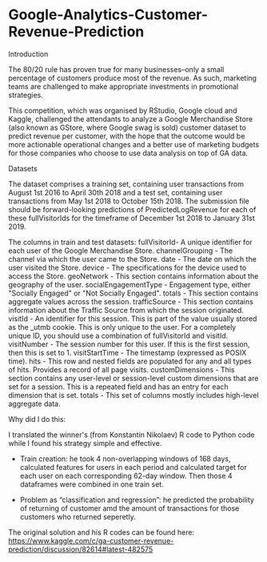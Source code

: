 # Google-Analytics-Customer-Revenue-Prediction

Introduction

The 80/20 rule has proven true for many businesses–only a small percentage of customers produce most of the revenue. As such, marketing teams are challenged to make appropriate investments in promotional strategies.

This competition, which was organised by RStudio, Google cloud and Kaggle, challenged the attendants to analyze a Google Merchandise Store (also known as GStore, where Google swag is sold) customer dataset to predict revenue per customer, with the hope that the outcome would be more actionable operational changes and a better use of marketing budgets for those companies who choose to use data analysis on top of GA data.

Datasets 

The dataset comprises a training set, containing user transactions from August 1st 2016 to April 30th 2018 and a test set, containing user transactions from May 1st 2018 to October 15th 2018. The submission file should be forward-looking predictions of PredictedLogRevenue for each of these fullVisitorIds for the timeframe of December 1st 2018 to January 31st 2019.

The columns in train and test datasets:
fullVisitorId- A unique identifier for each user of the Google Merchandise Store.
channelGrouping - The channel via which the user came to the Store.
date - The date on which the user visited the Store.
device - The specifications for the device used to access the Store.
geoNetwork - This section contains information about the geography of the user.
socialEngagementType - Engagement type, either "Socially Engaged" or "Not Socially Engaged".
totals - This section contains aggregate values across the session.
trafficSource - This section contains information about the Traffic Source from which the session originated.
visitId - An identifier for this session. This is part of the value usually stored as the _utmb cookie. This is only unique to the user. For a completely unique ID, you should use a combination of fullVisitorId and visitId.
visitNumber - The session number for this user. If this is the first session, then this is set to 1.
visitStartTime - The timestamp (expressed as POSIX time).
hits - This row and nested fields are populated for any and all types of hits. Provides a record of all page visits.
customDimensions - This section contains any user-level or session-level custom dimensions that are set for a session. This is a repeated field and has an entry for each dimension that is set.
totals - This set of columns mostly includes high-level aggregate data.
    
Why did I do this:

I translated the winner's (from Konstantin Nikolaev) R code to Python code while I found his strategy simple and effective. 

- Train creation: he took 4 non-overlapping windows of 168 days, calculated features for users in each period and calculated target for each user on each corresponding 62-day window. Then those 4 dataframes were combined in one train set.

- Problem as “classification and regression”: he predicted the probability of returning of customer amd the amount of transactions for those customers who returned seperetly.

The original solution and his R codes can be found here:
https://www.kaggle.com/c/ga-customer-revenue-prediction/discussion/82614#latest-482575
